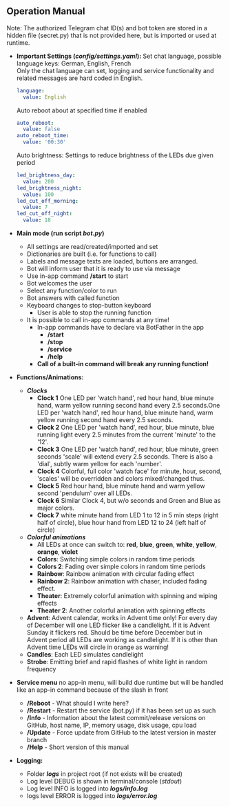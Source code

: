 ## Operation Manual
Note: The authorized Telegram chat ID(s) and bot token are stored in a hidden file (secret.py) that is not provided here, but is imported or used at runtime.
    
* **Important Settings (_config/settings.yaml_):**
    Set chat language, possible language keys: German, English, French <br>Only the chat language can set, logging and service functionality and related messages are hard coded in English.
    ````yaml
    language:
      value: English
    ````    
    Auto reboot about at specified time if enabled    
    ````yaml
    auto_reboot:
      value: false
    auto_reboot_time:
      value: '00:30'
    ````
    Auto brightness: Settings to reduce brightness of the LEDs due given period
    ````yaml script
    led_brightness_day:
      value: 200
    led_brightness_night:
      value: 100
    led_cut_off_morning:
      value: 7
    led_cut_off_night:
      value: 18
    ````


* **Main mode (run script _bot.py_)**
    * All settings are read/created/imported and set
    * Dictionaries are built (i.e. for functions to call)
    * Labels and message texts are loaded, buttons are arranged.
    * Bot will inform user that it is ready to use via message
    * Use in-app command **/start** to start
    * Bot welcomes the user
    * Select any function/color to run
    * Bot answers with called function
    * Keyboard changes to stop-button keyboard
        * User is able to stop the running function
    * It is possible to call in-app commands at any time!
        * In-app commands have to declare via BotFather in the app
            * **/start**
            * **/stop**
            * **/service**
            * **/help**
        * **Call of a built-in command will break any running function!**
* **Functions/Animations:**
    * _**Clocks**_
        * **Clock 1** One LED per 'watch hand', red hour hand, blue minute hand, warm yellow running second hand every 2.5 seconds.One LED per 'watch hand', red hour hand, blue minute hand, warm yellow running second hand every 2.5 seconds.
        * **Clock 2** One LED per 'watch hand', red hour, blue minute, blue running light every 2.5 minutes from the current 'minute' to the '12'. 
        * **Clock 3** One LED per 'watch hand', red hour, blue minute, green seconds 'scale' will extend every 2.5 seconds. There is also a 'dial', subtly warm yellow for each 'number'.
        * **Clock 4** Colorful, full color 'watch face' for minute, hour, second, 'scales' will be overridden and colors mixed/changed thus. 
        * **Clock 5** Red hour hand, blue minute hand and warm yellow second 'pendulum' over all LEDs.
        * **Clock 6** Similar Clock 4, but w/o seconds and Green and Blue as major colors.
        * **Clock 7** white minute hand from LED 1 to 12 in 5 min steps (right half of circle), blue hour hand from LED 12 to 24 (left half of circle)
    * _**Colorful animations**_
        * All LEDs at once can switch to: **red**, **blue**, **green**, **white**, **yellow**, **orange**, **violet**
        * **Colors**: Switching simple colors in random time periods
        * **Colors 2**: Fading over simple colors in random time periods
        * **Rainbow**: Rainbow animation with circular fading effect
        * **Rainbow 2**: Rainbow animation with chaser, included fading effect.
        * **Theater**: Extremely colorful animation with spinning and wiping effects
        * **Theater 2**: Another colorful animation with spinning effects
    * **Advent**: Advent calendar, works in Advent time only! For every day of December will one LED flicker like a candlelight. If it is Advent Sunday it flickers red. Should be time before December but in Advent period all LEDs are working as candlelight. If it is other than Advent time LEDs will circle in orange as warning!  
    * **Candles**: Each LED simulates candlelight
    * **Strobe**: Emitting brief and rapid flashes of white light in random frequency
* **Service menu** no app-in menu, will build due runtime but will be handled like an app-in command because of the slash in front 
    * **/Reboot** - What should I write here?
    * **/Restart** - Restart the service (bot.py) if it has been set up as such  
    * **/Info** - Information about the latest commit/release versions on GitHub, host name, IP, memory usage, disk usage, cpu load
    * **/Update** - Force update from GitHub to the latest version in master branch
    * **/Help** - Short version of this manual
* **Logging:**
    * Folder _**logs**_ in project root (if not exists will be created)
    * Log level DEBUG is shown in terminal/console (_stdout_)
    * Log level INFO is logged into _**logs/info.log**_
    * logs level ERROR is logged into _**logs/error.log**_
